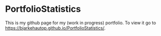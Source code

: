 # PortfolioStatistics

This is my github page for my (work in progress) portfolio. To view it go to https://bjarkehautop.github.io/PortfolioStatistics/.
